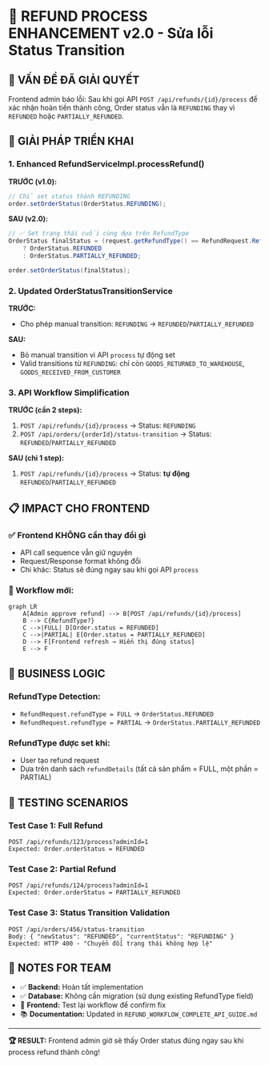 # 🔧 REFUND PROCESS ENHANCEMENT v2.0 - Sửa lỗi Status Transition

## 🎯 **VẤN ĐỀ ĐÃ GIẢI QUYẾT**

Frontend admin báo lỗi: Sau khi gọi API `POST /api/refunds/{id}/process` để xác nhận hoàn tiền thành công, Order status vẫn là `REFUNDING` thay vì `REFUNDED` hoặc `PARTIALLY_REFUNDED`.

## 🚀 **GIẢI PHÁP TRIỂN KHAI**

### **1. Enhanced RefundServiceImpl.processRefund()**

**TRƯỚC (v1.0):**
```java
// Chỉ set status thành REFUNDING
order.setOrderStatus(OrderStatus.REFUNDING);
```

**SAU (v2.0):**
```java
// ✅ Set trạng thái cuối cùng dựa trên RefundType
OrderStatus finalStatus = (request.getRefundType() == RefundRequest.RefundType.FULL) 
    ? OrderStatus.REFUNDED 
    : OrderStatus.PARTIALLY_REFUNDED;

order.setOrderStatus(finalStatus);
```

### **2. Updated OrderStatusTransitionService**

**TRƯỚC:**
- Cho phép manual transition: `REFUNDING` → `REFUNDED`/`PARTIALLY_REFUNDED`

**SAU:**  
- Bỏ manual transition vì API `process` tự động set
- Valid transitions từ `REFUNDING`: chỉ còn `GOODS_RETURNED_TO_WAREHOUSE`, `GOODS_RECEIVED_FROM_CUSTOMER`

### **3. API Workflow Simplification**

**TRƯỚC (cần 2 steps):**
1. `POST /api/refunds/{id}/process` → Status: `REFUNDING`
2. `POST /api/orders/{orderId}/status-transition` → Status: `REFUNDED`/`PARTIALLY_REFUNDED`

**SAU (chỉ 1 step):**
1. `POST /api/refunds/{id}/process` → Status: **tự động** `REFUNDED`/`PARTIALLY_REFUNDED`

## 📋 **IMPACT CHO FRONTEND**

### **✅ Frontend KHÔNG cần thay đổi gì**
- API call sequence vẫn giữ nguyên
- Request/Response format không đổi
- Chỉ khác: Status sẽ đúng ngay sau khi gọi API `process`

### **🔄 Workflow mới:**
```mermaid
graph LR
    A[Admin approve refund] --> B[POST /api/refunds/{id}/process]
    B --> C{RefundType?}
    C -->|FULL| D[Order.status = REFUNDED]
    C -->|PARTIAL| E[Order.status = PARTIALLY_REFUNDED]
    D --> F[Frontend refresh → Hiển thị đúng status]
    E --> F
```

## 🎯 **BUSINESS LOGIC**

### **RefundType Detection:**
- `RefundRequest.refundType = FULL` → `OrderStatus.REFUNDED`
- `RefundRequest.refundType = PARTIAL` → `OrderStatus.PARTIALLY_REFUNDED`

### **RefundType được set khi:**
- User tạo refund request
- Dựa trên danh sách `refundDetails` (tất cả sản phẩm = FULL, một phần = PARTIAL)

## 🧪 **TESTING SCENARIOS**

### **Test Case 1: Full Refund**
```http
POST /api/refunds/123/process?adminId=1
Expected: Order.orderStatus = REFUNDED
```

### **Test Case 2: Partial Refund**
```http
POST /api/refunds/124/process?adminId=1  
Expected: Order.orderStatus = PARTIALLY_REFUNDED
```

### **Test Case 3: Status Transition Validation**
```http
POST /api/orders/456/status-transition
Body: { "newStatus": "REFUNDED", "currentStatus": "REFUNDING" }
Expected: HTTP 400 - "Chuyển đổi trạng thái không hợp lệ"
```

## 📝 **NOTES FOR TEAM**

- ✅ **Backend:** Hoàn tất implementation
- ✅ **Database:** Không cần migration (sử dụng existing RefundType field)  
- 🔄 **Frontend:** Test lại workflow để confirm fix
- 📚 **Documentation:** Updated in `REFUND_WORKFLOW_COMPLETE_API_GUIDE.md`

---

**🏆 RESULT:** Frontend admin giờ sẽ thấy Order status đúng ngay sau khi process refund thành công!
